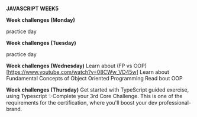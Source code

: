 **JAVASCRIPT WEEK5**

**Week challenges (Monday)**

practice day

**Week challenges (Tuesday)**

practice day

**Week challenges (Wednesday)**
Learn about (FP vs OOP) [https://www.youtube.com/watch?v=08CWw_VD45w]
Learn about Fundamental Concepts of Object Oriented Programming
Read bout OOP


**Week challenges (Thursday)**
Get started with TypeScript guided exercise, using Typescript
✨Complete your 3rd Core Challenge. This is one of the requirements for the certification, where you'll boost your dev professional-brand.



